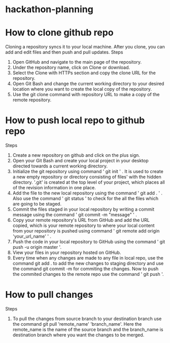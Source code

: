 # hackathon-planning

# How to clone github repo
  Cloning a repository syncs it to your local machine. After you clone, you can add and edit files and then push and pull updates. 
Steps
  1. Open GitHub and navigate to the main page of the repository.
  2. Under the repository name, click on Clone or download.
  3. Select the Clone with HTTPs section and copy the clone URL for the repository.
  4. Open Git Bash and change the current working directory to your desired location where you want to create the local copy of the repository.
  5. Use the git clone command with repository URL to make a copy of the remote repository. 
  


# How to push local repo to github repo
Steps
  1. Create a new repository on github and click on the plus sign.
  2. Open your Git Bash and create your local project in your desktop directed towards a current working directory.
  3.  Initialize the git repository using command  ' git init ' . It is used to create a new empty repository or directory consisting of files' with the hidden directory. '.git' is created at the top level of your project, which places all of the revision information in one place.
  4.   Add the file to the new local repository using the command  ' git add . ' . Also use the command ' git status '  to check for the all the files which are going to be staged.
  5.   Commit the files staged in your local repository by writing a commit message using the command '  git commit -m "message" ' . 
  6.   Copy your remote repository's URL from GitHub and add the URL copied, which is your remote repository to where your local content from your repository is pushed using command  ' git remote add origin 'your_url_name'   '  .
  7.   Push the code in your local repository to GitHub using the command  ' git push -u origin master '.
  8.   View your files in your repository hosted on GitHub.
  9.   Every time when any changes are made to any file in local repo, use the command git add . to add the new changes to staging directory and  use the command git commit -m for commiting the changes. Now to push the commited changes to the remote repo use the command ' git push '.



# How to pull changes 
Steps
  1. To pull the changes from source branch to your destination branch use the command git pull 'remote_name' 'branch_name'. Here the remote_name is the name of the source branch and the branch_name is destination branch where you want the changes to be merged.
